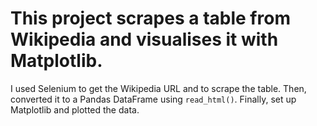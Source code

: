 # This project scrapes a table from Wikipedia and visualises it with Matplotlib.
I used Selenium to get the Wikipedia URL and to scrape the table.
Then, converted it to a Pandas DataFrame using `read_html()`.
Finally, set up Matplotlib and plotted the data.